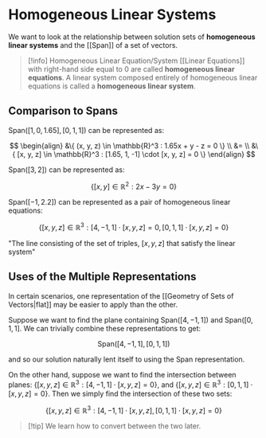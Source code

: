 # Homogeneous Linear Systems

We want to look at the relationship between solution sets of **homogeneous linear systems** and the [[Span]] of a set of vectors.

> [!info] Homogeneous Linear Equation/System
>  [[Linear Equations]] with right-hand side equal to 0 are called **homogeneous linear equations**. A linear system composed entirely of homogeneous linear equations is called a **homogeneous linear system**.

## Comparison to Spans

$\text{Span}([1, 0, 1.65], [0, 1, 1])$ can be represented as:

$$
\begin{align}
&\{ (x, y, z) \in \mathbb{R}^3 : 1.65x + y - z = 0 \} \\
&= \\
&\{ [x, y, z] \in \mathbb{R}^3 : [1.65, 1, -1] \cdot [x, y, z] = 0 \}
\end{align}
$$

$\text{Span}([3, 2])$ can be represented as:

$$
\{ [x, y] \in \mathbb{R}^2 : 2x - 3y = 0 \}
$$

$\text{Span}([-1, 2.2])$ can be represented as a pair of homogeneous linear equations:

$$
\{ [x, y, z] \in \mathbb{R}^3 : [4, -1, 1] \cdot [x, y, z] = 0, [0, 1, 1] \cdot [x, y, z] = 0\}
$$

"The line consisting of the set of triples, $[x, y, z]$ that satisfy the linear system"

## Uses of the Multiple Representations

In certain scenarios, one representation of the [[Geometry of Sets of Vectors|flat]] may be easier to apply than the other.

Suppose we want to find the plane containing $\text{Span}([4, -1, 1])$ and $\text{Span}([0, 1, 1]$. We can trivially combine these representations to get:

$$
\text{Span}([4, -1, 1], [0, 1, 1])
$$

and so our solution naturally lent itself to using the Span representation.

On the other hand, suppose we want to find the intersection between planes: $\{[x, y, z] \in \mathbb{R}^3 : [4, -1, 1] \cdot [x, y, z] = 0\}$, and $\{[x, y, z] \in \mathbb{R}^3 : [0, 1, 1] \cdot [x, y, z] = 0\}$. Then we simply find the intersection of these two sets:

$$
\{[x, y, z] \in \mathbb{R}^3 : [4, -1, 1] \cdot [x, y, z],[0, 1, 1] \cdot [x, y, z] = 0\}
$$

> [!tip] We learn how to convert between the two later.